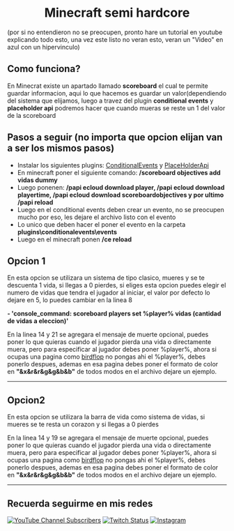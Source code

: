 <h1 align="center">Minecraft semi hardcore</h1>
(por si no entendieron no se preocupen, pronto hare un tutorial en youtube explicando todo esto, una vez este listo no veran esto, veran un "Video" en azul con un hipervinculo)

## Como funciona?
En Minecrat existe un apartado llamado **scoreboard** el cual te permite guardar informacion, aqui lo que hacemos es guardar un valor(dependiendo del sistema que elijamos, luego a travez del plugin **conditional events** y **placeholder api** podremos hacer que cuando mueras se reste un 1 del valor de la scoreboard

## Pasos a seguir (no importa que opcion elijan van a ser los mismos pasos)

- Instalar los siguientes plugins: [ConditionalEvents](https://modrinth.com/plugin/conditionalevents/versions) y [PlaceHolderApi](https://www.spigotmc.org/resources/placeholderapi.6245/)
- En minecraft poner el siguiente comando: **/scoreboard objectives add vidas dummy**
- Luego ponenen: **/papi ecloud download player, /papi ecloud download playertime, /papi ecloud download scoreboardobjectives y por ultimo /papi reload**
- Luego en el conditional events deben crear un evento, no se preocupen mucho por eso, les dejare el archivo listo con el evento
- Lo unico que deben hacer el poner el evento en la carpeta **plugins\conditionalevents\events**
- Luego en el minecraft ponen **/ce reload**



## Opcion 1
En esta opcion se utilizara un sistema de tipo clasico, mueres y se te descuenta 1 vida, si llegas a 0 pierdes, si eliges esta opcion puedes elegir el numero de vidas que tendra el jugador al iniciar, el valor por defecto lo dejare en 5, lo puedes cambiar en la linea 8

**- 'console_command: scoreboard players set %player% vidas (cantidad de vidas a eleccion)'**

En la linea 14 y 21 se agregara el mensaje de muerte opcional, puedes poner lo que quieras cuando el jugador pierda una vida o directamente muera, pero para especificar al jugador debes poner %player%, ahora si ocupas una pagina como [birdflop](https://www.birdflop.com/resources/rgb/) no pongas ahi el %player%, debes ponerlo despues, ademas en esa pagina debes poner el formato de color en **"&x&r&r&g&g&b&b"** de todos modos en el archivo dejare un ejemplo.

** **
## Opcion2
En esta opcion se utilizara la barra de vida como sistema de vidas, si mueres se te resta un corazon y si llegas a 0 pierdes

En la linea 14 y 19 se agregara el mensaje de muerte opcional, puedes poner lo que quieras cuando el jugador pierda una vida o directamente muera, pero para especificar al jugador debes poner %player%, ahora si ocupas una pagina como [birdflop](https://www.birdflop.com/resources/rgb/) no pongas ahi el %player%, debes ponerlo despues, ademas en esa pagina debes poner el formato de color en **"&x&r&r&g&g&b&b"** de todos modos en el archivo dejare un ejemplo.

** **
## Recuerda seguirme en mis redes
[<img alt="YouTube Channel Subscribers" src="https://img.shields.io/youtube/channel/subscribers/%20UCK-AgU6luMFlKxKbWLRM-SA">](https://www.youtube.com/@FerNando1314XR)
[<img alt="Twitch Status" src="https://img.shields.io/twitch/status/fernando1314xr">](https://www.twitch.tv/fernando1314xr)
[<img alt="Instagram" src="https://img.shields.io/badge/Instagram-E4405F?style=for-the-badge&logo=instagram&logoColor=white">](https://www.instagram.com/fernandoxr24/)
